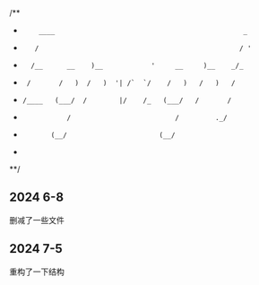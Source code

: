 /**
 *         ____                                               _  
 *        /                                                  / ' 
 *       /__      __    )__            '     __     )__    _/_   
 *      /       /   )  /   )  '| /`  `/    /   )   /   )   /     
 *     /____   (___/  /        |/    /_   (___/   /       /      
 *                /                          /         ._/       
 *            (__/                       (__/                    
 *                                                               
**/

## 2024 6-8
删减了一些文件

## 2024 7-5
重构了一下结构
